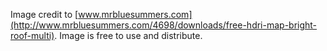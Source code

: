 Image credit to [www.mrbluesummers.com](http://www.mrbluesummers.com/4698/downloads/free-hdri-map-bright-roof-multi).  Image is free to use and distribute.